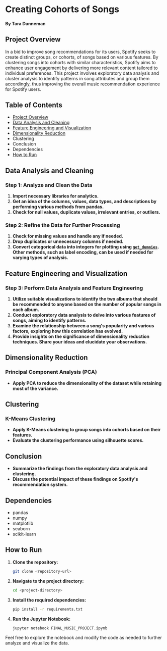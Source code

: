 # Creating Cohorts of Songs

#### By Tara Danneman

## Project Overview

In a bid to improve song recommendations for its users, Spotify seeks to create distinct groups, or cohorts, of songs based on various features. By clustering songs into cohorts with similar characteristics, Spotify aims to enhance user engagement by delivering more relevant content tailored to individual preferences. This project involves exploratory data analysis and cluster analysis to identify patterns in song attributes and group them accordingly, thus improving the overall music recommendation experience for Spotify users.

## Table of Contents

- [Project Overview](#project-overview)
- [Data Analysis and Cleaning](#data-analysis-and-cleaning)
- [Feature Engineering and Visualization](#feature-engineering-and-visualization)
- [Dimensionality Reduction](#dimensionality-reduction)
- Clustering
- Conclusion
- Dependencies
- [How to Run](#how-to-run)

## Data Analysis and Cleaning

### Step 1: Analyze and Clean the Data

1. **Import necessary libraries for analytics.**
2. **Get an idea of the columns, values, data types, and descriptions by performing various methods from pandas.**
3. **Check for null values, duplicate values, irrelevant entries, or outliers.**

### Step 2: Refine the Data for Further Processing

1. **Check for missing values and handle any if needed.**
2. **Drop duplicates or unnecessary columns if needed.**
3. **Convert categorical data into integers for plotting using [`get_dummies`](command:_github.copilot.openSymbolFromReferences?%5B%22%22%2C%5B%7B%22uri%22%3A%7B%22scheme%22%3A%22file%22%2C%22authority%22%3A%22%22%2C%22path%22%3A%22%2Fc%3A%2FUsers%2Ftarad%2FOneDrive%2FDocuments%2FAI%20ML%20Class%2FNotebooks_Machine_Learning%2FMusic%20Project%2Ffinal_music_project.ipynb%22%2C%22query%22%3A%22%22%2C%22fragment%22%3A%22%22%7D%2C%22pos%22%3A%7B%22line%22%3A641%2C%22character%22%3A68%7D%7D%5D%2C%22125caef4-3501-4de0-ae1b-481b2bdd5e48%22%5D "Go to definition"). Other methods, such as label encoding, can be used if needed for varying types of analysis.**

## Feature Engineering and Visualization

### Step 3: Perform Data Analysis and Feature Engineering

1. **Utilize suitable visualizations to identify the two albums that should be recommended to anyone based on the number of popular songs in each album.**
2. **Conduct exploratory data analysis to delve into various features of songs, aiming to identify patterns.**
3. **Examine the relationship between a song's popularity and various factors, exploring how this correlation has evolved.**
4. **Provide insights on the significance of dimensionality reduction techniques. Share your ideas and elucidate your observations.**

## Dimensionality Reduction

### Principal Component Analysis (PCA)

- **Apply PCA to reduce the dimensionality of the dataset while retaining most of the variance.**

## Clustering

### K-Means Clustering

- **Apply K-Means clustering to group songs into cohorts based on their features.**
- **Evaluate the clustering performance using silhouette scores.**

## Conclusion

- **Summarize the findings from the exploratory data analysis and clustering.**
- **Discuss the potential impact of these findings on Spotify's recommendation system.**

## Dependencies

- pandas
- numpy
- matplotlib
- seaborn
- scikit-learn

## How to Run

1. **Clone the repository:**
   ```sh
   git clone <repository-url>
   ```
2. **Navigate to the project directory:**
   ```sh
   cd <project-directory>
   ```
3. **Install the required dependencies:**
   ```sh
   pip install -r requirements.txt
   ```
4. **Run the Jupyter Notebook:**
   ```sh
   jupyter notebook FINAL_MUSIC_PROJECT.ipynb
   ```

Feel free to explore the notebook and modify the code as needed to further analyze and visualize the data.
